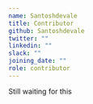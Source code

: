 ```yaml
---
name: Santoshdevale
title: Contributor
github: Santoshdevale
twitter: ""
linkedin: ""
slack: ""
joining_date: ""
role: contributor
---
```


Still waiting for this
